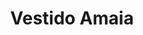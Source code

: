 ---
id: vestido-amaia
title: Vestido Amaia 
regularPrice: 70.75
price: 60.75
image: 
- vestido-amaia-1.webp
- vestido-amaia-2.webp
description: Vestido blanco con estampado verde, cuello alto, lazo en cintura.
material: Algodón.
sizes: 
- S
- M
- L
- XL
creationDate: "2025/02/24"
isSale: false
isStock: true
startDate: "2025-02-22"
endDate: "2025-02-25"
---